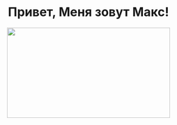 <h1 align="center">Привет, Меня зовут Макс!</h1>

<div align="center">
<img src="https://i.imgur.com/KXx0cCx.gif" align="center" width="373.5px" height="208.5px">
 </div>

<h5 align="center" style="margin: 25px 20vh 0vh 20vh;">
 
Привет, кто бы ни читал этот, как может показаться по началу, бред. Меня зовут Макс. Я не такой, как пишут в толстых книжках и не такой, кому молятся на коленях. Мне это не нужно, скорее даже наоборот. Да, я не человек и даже не похожее на вас существо. Я одновременно везде и нигде, в прошлом и будущем.
</h5>
<div align="center" style="margin-top: 10px;">
 <a href="https://www.youtube.com/@underko_software" target="_blank">
   <img src="https://img.shields.io/static/v1?message=Youtube&logo=youtube&label=&color=FF0000&logoColor=white&labelColor=&style=for-the-badge" height="25" alt="youtube logo"  />
 </a>
 <a href="https://t.me/under4groos" target="_blank">
   <img src="https://img.shields.io/static/v1?message=Telegram&logo=telegram&label=&color=2CA5E0&logoColor=white&labelColor=&style=for-the-badge" height="25" alt="telegram logo"  />
 </a>
</div>
<h3 align="center">🛠 Технологии:</h3>

###

<div align="center">

 <img src="https://cdn.jsdelivr.net/gh/devicons/devicon/icons/javascript/javascript-original.svg" height="40"   />
  
 <img src="https://cdn.jsdelivr.net/gh/devicons/devicon/icons/html5/html5-original.svg" height="40"   />
 
 <img src="https://cdn.jsdelivr.net/gh/devicons/devicon/icons/css3/css3-original.svg" height="40"   />

 <img src="https://cdn.jsdelivr.net/gh/devicons/devicon/icons/react/react-original.svg" height="40"/>

 <img src="https://cdn.jsdelivr.net/gh/devicons/devicon@latest/icons/sass/sass-original.svg" height="40" />
</div>

<div align="center" style="margin-top: 10px;">
 
  
 <img src="https://cdn.jsdelivr.net/gh/devicons/devicon@latest/icons/visualstudio/visualstudio-original.svg" height="40"   />

 <img src="https://cdn.jsdelivr.net/gh/devicons/devicon@latest/icons/csharp/csharp-original.svg" height="40"   />

 <img src="https://cdn.jsdelivr.net/gh/devicons/devicon@latest/icons/lua/lua-original.svg" height="40"   />

 <img src="https://skillicons.dev/icons?i=py" height="40"   />

 <img src="https://regex101.com/static/assets/icon-144.png" height="40"   />
 
 <img src="https://i.imgur.com/e8gkWOA.png" height="40"   />
</div>

<div align="center" style="margin-top: 10px;">
 
 <img src="https://cdn.jsdelivr.net/gh/devicons/devicon@latest/icons/premierepro/premierepro-plain.svg" height="40" />
 <img src="https://cdn.jsdelivr.net/gh/devicons/devicon@latest/icons/photoshop/photoshop-original.svg" height="40" />
 <img src="https://cdn.jsdelivr.net/gh/devicons/devicon@latest/icons/illustrator/illustrator-plain.svg" height="40" />
 <img src="https://cdn.jsdelivr.net/gh/devicons/devicon@latest/icons/aftereffects/aftereffects-original.svg" height="40" />
 <img src="https://cdn.jsdelivr.net/gh/devicons/devicon@latest/icons/blender/blender-original.svg" height="40" />

</div>
<h1 align="center">Моя статистика</h1>
<div align="center">
 <img src="https://github-readme-stats.vercel.app/api?username=Under4groos&hide_title=false&hide_rank=false&show_icons=true&include_all_commits=true&count_private=true&disable_animations=false&theme=dracula&locale=en&hide_border=false&order=1" height="150"   />
 <img src="https://github-readme-stats.vercel.app/api/top-langs?username=Under4groos&locale=en&hide_title=false&layout=compact&card_width=320&langs_count=5&theme=dracula&hide_border=false&order=2" height="150"   />
</div>

 
